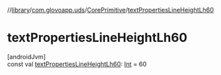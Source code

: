 //[library](../../../index.md)/[com.glovoapp.uds](../index.md)/[CorePrimitive](index.md)/[textPropertiesLineHeightLh60](text-properties-line-height-lh60.md)

# textPropertiesLineHeightLh60

[androidJvm]\
const val [textPropertiesLineHeightLh60](text-properties-line-height-lh60.md): [Int](https://kotlinlang.org/api/latest/jvm/stdlib/kotlin/-int/index.html) = 60
